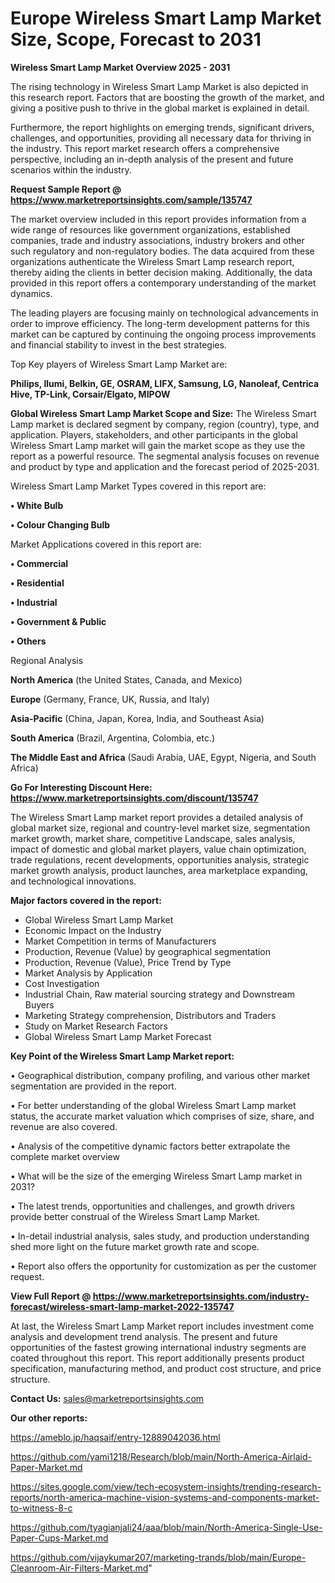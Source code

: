  # Europe Wireless Smart Lamp Market Size, Scope, Forecast to 2031

<Strong> Wireless Smart Lamp Market Overview 2025 - 2031</strong>

The rising technology in Wireless Smart Lamp Market is also depicted in this research report. Factors that are boosting the growth of the market, and giving a positive push to thrive in the global market is explained in detail.

Furthermore, the report highlights on emerging trends, significant drivers, challenges, and opportunities, providing all necessary data for thriving in the industry. This report market research offers a comprehensive perspective, including an in-depth analysis of the present and future scenarios within the industry.

<strong>Request Sample Report @ <a href=https://www.marketreportsinsights.com/sample/135747>https://www.marketreportsinsights.com/sample/135747</a></strong>

The market overview included in this report provides information from a wide range of resources like government organizations, established companies, trade and industry associations, industry brokers and other such regulatory and non-regulatory bodies. The data acquired from these organizations authenticate the Wireless Smart Lamp research report, thereby aiding the clients in better decision making. Additionally, the data provided in this report offers a contemporary understanding of the market dynamics.

The leading players are focusing mainly on technological advancements in order to improve efficiency. The long-term development patterns for this market can be captured by continuing the ongoing process improvements and financial stability to invest in the best strategies.

Top Key players of Wireless Smart Lamp Market are:

<strong>Philips, Ilumi, Belkin, GE, OSRAM, LIFX, Samsung, LG, Nanoleaf, Centrica Hive, TP-Link, Corsair/Elgato, MIPOW</strong>

<strong><b>Global Wireless Smart Lamp Market Scope and Size:</b></strong>
The Wireless Smart Lamp market is declared segment by company, region (country), type, and application. Players, stakeholders, and other participants in the global Wireless Smart Lamp market will gain the market scope as they use the report as a powerful resource. The segmental analysis focuses on revenue and product by type and application and the forecast period of 2025-2031.

Wireless Smart Lamp Market Types covered in this report are:

<strong>• White Bulb

• Colour Changing Bulb</strong>

Market Applications covered in this report are:

<strong>• Commercial

• Residential

• Industrial

• Government & Public

• Others</strong> 

Regional Analysis

<strong>North America</strong> (the United States, Canada, and Mexico)

<strong>Europe</strong> (Germany, France, UK, Russia, and Italy)

<strong>Asia-Pacific</strong> (China, Japan, Korea, India, and Southeast Asia)

<strong>South America</strong> (Brazil, Argentina, Colombia, etc.)

<strong>The Middle East and Africa</strong> (Saudi Arabia, UAE, Egypt, Nigeria, and South Africa)

<strong>Go For Interesting Discount Here: <a href=https://www.marketreportsinsights.com/discount/135747>https://www.marketreportsinsights.com/discount/135747</a></strong>

The Wireless Smart Lamp market report provides a detailed analysis of global market size, regional and country-level market size, segmentation market growth, market share, competitive Landscape, sales analysis, impact of domestic and global market players, value chain optimization, trade regulations, recent developments, opportunities analysis, strategic market growth analysis, product launches, area marketplace expanding, and technological innovations.

<strong><b>Major factors covered in the report:</b></strong>
<ul>
  <li>Global Wireless Smart Lamp Market </li>
  <li>Economic Impact on the Industry</li>
  <li>Market Competition in terms of Manufacturers</li>
  <li>Production, Revenue (Value) by geographical segmentation</li>
  <li>Production, Revenue (Value), Price Trend by Type</li>
  <li>Market Analysis by Application</li>
  <li>Cost Investigation</li>
  <li>Industrial Chain, Raw material sourcing strategy and Downstream Buyers</li>
  <li>Marketing Strategy comprehension, Distributors and Traders</li>
  <li>Study on Market Research Factors</li>
  <li>Global Wireless Smart Lamp Market Forecast</li>
</ul>

<strong><b>Key Point of the Wireless Smart Lamp Market report:</b></strong>

• Geographical distribution, company profiling, and various other market segmentation are provided in the report.

• For better understanding of the global Wireless Smart Lamp market status, the accurate market valuation which comprises of size, share, and revenue are also covered.

• Analysis of the competitive dynamic factors better extrapolate the complete market overview

• What will be the size of the emerging Wireless Smart Lamp market in 2031?

• The latest trends, opportunities and challenges, and growth drivers provide better construal of the Wireless Smart Lamp Market.

• In-detail industrial analysis, sales study, and production understanding shed more light on the future market growth rate and scope.

• Report also offers the opportunity for customization as per the customer request.

<strong><b>View Full Report @ <a href=https://www.marketreportsinsights.com/industry-forecast/wireless-smart-lamp-market-2022-135747>https://www.marketreportsinsights.com/industry-forecast/wireless-smart-lamp-market-2022-135747</a></b></strong>


At last, the Wireless Smart Lamp Market report includes investment come analysis and development trend analysis. The present and future opportunities of the fastest growing international industry segments are coated throughout this report. This report additionally presents product specification, manufacturing method, and product cost structure, and price structure.

<strong>Contact Us:</strong>
sales@marketreportsinsights.com

<strong>Our other reports:</strong>

<a href=https://ameblo.jp/haqsaif/entry-12889042036.html>https://ameblo.jp/haqsaif/entry-12889042036.html</a>

<a href=https://github.com/yami1218/Research/blob/main/North-America-Airlaid-Paper-Market.md>https://github.com/yami1218/Research/blob/main/North-America-Airlaid-Paper-Market.md</a>

<a href=https://sites.google.com/view/tech-ecosystem-insights/trending-research-reports/north-america-machine-vision-systems-and-components-market-to-witness-8-c>https://sites.google.com/view/tech-ecosystem-insights/trending-research-reports/north-america-machine-vision-systems-and-components-market-to-witness-8-c</a>

<a href=https://github.com/tyagianjali24/aaa/blob/main/North-America-Single-Use-Paper-Cups-Market.md>https://github.com/tyagianjali24/aaa/blob/main/North-America-Single-Use-Paper-Cups-Market.md</a>

<a href=https://github.com/vijaykumar207/marketing-trands/blob/main/Europe-Cleanroom-Air-Filters-Market.md>https://github.com/vijaykumar207/marketing-trands/blob/main/Europe-Cleanroom-Air-Filters-Market.md</a>"
